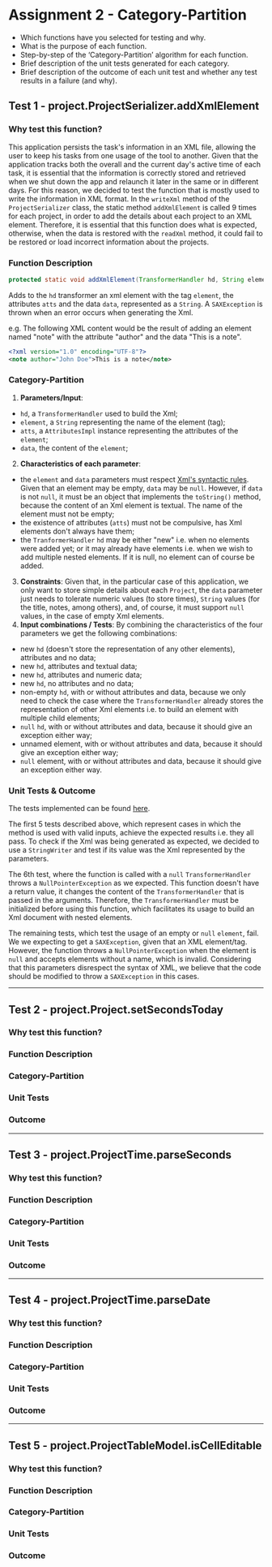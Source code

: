 # Assignment 2 - Category-Partition

- Which functions have you selected for testing and why.
- What is the purpose of each function.
- Step-by-step of the ‘Category-Partition’ algorithm for each function.
- Brief description of the unit tests generated for each category.
- Brief description of the outcome of each unit test and whether any test results in a failure (and why).

## Test 1 - project.ProjectSerializer.addXmlElement

### Why test this function?

This application persists the task's information in an XML file, allowing the user to keep his tasks from one usage of the tool to another. Given that the application tracks both the overall and the current day's active time of each task, it is essential that the information is correctly stored and retrieved when we shut down the app and relaunch it later in the same or in different days. For this reason, we decided to test the function that is mostly used to write the information in XML format. In the `writeXml` method of the `ProjectSerializer` class, the static method `addXmlElement` is called 9 times for each project, in order to add the details about each project to an XML element. Therefore, it is essential that this function does what is expected, otherwise, when the data is restored with the `readXml` method, it could fail to be restored or load incorrect information about the projects.

### Function Description

```java
protected static void addXmlElement(TransformerHandler hd, String element, AttributesImpl atts, Object data) throws SAXException;
```

Adds to the `hd` transformer an xml element with the tag `element`, the attributes `atts` and the data `data`, represented as a `String`. A `SAXException` is thrown when an error occurs when generating the Xml.

e.g. The following XML content would be the result of adding an element named "note" with the attribute "author" and the data "This is a note".

```XML
<?xml version="1.0" encoding="UTF-8"?>
<note author="John Doe">This is a note</note>
```

### Category-Partition

1. **Parameters/Input**:

- `hd`, a `TransformerHandler` used to build the Xml;
- `element`, a `String` representing the name of the element (tag);
- `atts`, a `AttributesImpl` instance representing the attributes of the `element`;
- `data`, the content of the `element`;

2. **Characteristics of each parameter**:

- the `element` and `data` parameters must respect [Xml's syntactic rules](). Given that an element may be empty, `data` may be `null`. However, if `data` is not `null`, it must be an object that implements the `toString()` method, because the content of an Xml element is textual. The name of the element must not be empty;
- the existence of attributes (`atts`) must not be compulsive, has Xml elements don't always have them;
- the `TranformerHandler` `hd` may be either "new" i.e. when no elements were added yet; or it may already have elements i.e. when we wish to add multiple nested elements. If it is null, no element can of course be added.

3. **Constraints**: Given that, in the particular case of this application, we only want to store simple details about each `Project`, the `data` parameter just needs to tolerate numeric values (to store times), `String` values (for the title, notes, among others), and, of course, it must support `null` values, in the case of empty Xml elements.
4. **Input combinations / Tests**: By combining the characteristics of the four parameters we get the following combinations:

- new `hd` (doesn't store the representation of any other elements), attributes and no data;
- new `hd`, attributes and textual data;
- new `hd`, attributes and numeric data;
- new `hd`, no attributes and no data;
- non-empty `hd`, with or without attributes and data, because we only need to check the case where the `TransformerHandler` already stores the representation of other Xml elements i.e. to build an element with multiple child elements;
- `null` `hd`, with or without attributes and data, because it should give an exception either way;
- unnamed element, with or without attributes and data, because it should give an exception either way;
- `null` element, with or without attributes and data, because it should give an exception either way.

### Unit Tests & Outcome

The tests implemented can be found [here](../../src/test/java/de/dominik_geyer/jtimesched/project/ProjectSerializerTest.java).

The first 5 tests described above, which represent cases in which the method is used with valid inputs, achieve the expected results i.e. they all pass. To check if the Xml was being generated as expected, we decided to use a `StringWriter` and test if its value was the Xml represented by the parameters.

The 6th test, where the function is called with a `null` `TransformerHandler` throws a `NullPointerException` as we expected. This function doesn't have a return value, it changes the content of the `TransformerHandler` that is passed in the arguments. Therefore, the `TransformerHandler` must be initialized before using this function, which facilitates its usage to build an Xml document with nested elements.

The remaining tests, which test the usage of an empty or `null` `element`, fail. We we expecting to get a `SAXException`, given that an XML element/tag. However, the function throws a `NullPointerException` when the element is `null` and accepts elements without a name, which is invalid. Considering that this parameters disrespect the syntax of XML, we believe that the code should be modified to throw a `SAXException` in this cases.

---

## Test 2 - project.Project.setSecondsToday

### Why test this function?

### Function Description

### Category-Partition

### Unit Tests

### Outcome

---

## Test 3 - project.ProjectTime.parseSeconds

### Why test this function?

### Function Description

### Category-Partition

### Unit Tests

### Outcome

---

## Test 4 - project.ProjectTime.parseDate

### Why test this function?

### Function Description

### Category-Partition

### Unit Tests

### Outcome

---

## Test 5 - project.ProjectTableModel.isCellEditable

### Why test this function?

### Function Description

### Category-Partition

### Unit Tests

### Outcome
